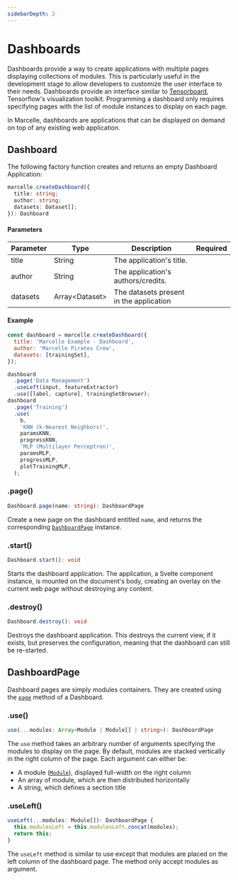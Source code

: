 ```yaml
---
sidebarDepth: 2
---
```


# Dashboards

Dashboards provide a way to create applications with multiple pages displaying collections of modules. This is particularly useful in the development stage to allow developers to customize the user interface to their needs. Dashboards provide an interface similar to [Tensorboard](https://www.tensorflow.org/tensorboard), Tensorflow's visualization toolkit. Programming a dashboard only requires specifying pages with the list of module instances to display on each page.

In Marcelle, dashboards are applications that can be displayed on demand on top of any existing web application.

## Dashboard

The following factory function creates and returns an empty Dashboard Application:

```ts
marcelle.createDashboard({
  title: string;
  author: string;
  datasets: Dataset[];
}): Dashboard
```

#### Parameters

| Parameter | Type             | Description                             | Required |
| --------- | ---------------- | --------------------------------------- | :------: |
| title     | String           | The application's title.                |          |
| author    | String           | The application's authors/credits.      |          |
| datasets  | Array\<Dataset\> | The datasets present in the application |          |

#### Example

```js
const dashboard = marcelle.createDashboard({
  title: 'Marcelle Example - Dashboard',
  author: 'Marcelle Pirates Crew',
  datasets: [trainingSet],
});

dashboard
  .page('Data Management')
  .useLeft(input, featureExtractor)
  .use([label, capture], trainingSetBrowser);
dashboard
  .page('Training')
  .use(
    b,
    'KNN (k-Nearest Neighbors)',
    paramsKNN,
    progressKNN,
    'MLP (Multilayer Perceptron)',
    paramsMLP,
    progressMLP,
    plotTrainingMLP,
  );
```

### .page()

```ts
Dashboard.page(name: string): DashboardPage
```

Create a new page on the dashboard entitled `name`, and returns the corresponding [`DashboardPage`](#dashboardpage) instance.

### .start()

```ts
Dashboard.start(): void
```

Starts the dashboard application. The application, a Svelte component instance, is mounted on the document's body, creating an overlay on the current web page without destroying any content.

### .destroy()

```ts
Dashboard.destroy(): void
```

Destroys the dashboard application. This destroys the current view, if it exists, but preserves the configuration, meaning that the dashboard can still be re-started.

## DashboardPage

Dashboard pages are simply modules containers. They are created using the [`page`](#page) method of a Dashboard.

### .use()

```ts
use(...modules: Array<Module | Module[] | string>): DashboardPage
```

The `use` method takes an arbitrary number of arguments specifying the modules to display on the page. By default, modules are stacked vertically in the right column of the page. Each argument can either be:

- A module ([`Module`](/api/modules)), displayed full-width on the right column
- An array of module, which are then distributed horizontally
- A string, which defines a section title

### .useLeft()

```ts
useLeft(...modules: Module[]): DashboardPage {
  this.modulesLeft = this.modulesLeft.concat(modules);
  return this;
}
```

The `useLeft` method is similar to use except that modules are placed on the left column of the dashboard page. The method only accept modules as argument.
